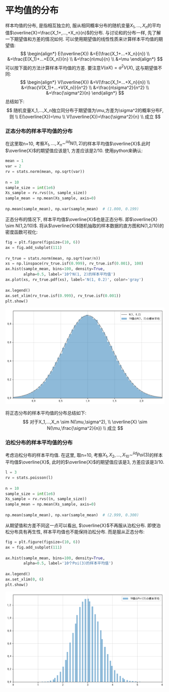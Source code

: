 # 平均值的分布

样本均值的分布, 是指相互独立的, 服从相同概率分布的随机变量$X_1,...,X_n$的平均值$\overline{X}=\frac{X_1+,...,+X_n}{n}$的分布.
与讨论和的分布一样, 先了解一下期望值和方差的情况如何. 可以使用期望值的线性性质来计算样本平均值的期望值:
$$
\begin{align*}
    E(\overline{X}) &=E(\frac{X_1+...+X_n}{n})  \\
    &=\frac{E(X_1)+...+E(X_n)}{n}  \\
    &=\frac{n\mu}{n}  \\
    &=\mu
\end{align*}
$$
可以按下面的方法计算样本平均值的方差. 要注意$V(aX)=a^2V(X)$, 这与期望值不同:
$$
\begin{align*}
    V(\overline{X}) &=V(\frac{X_1+...+X_n}{n})  \\
    &=\frac{V(X_1)+...+V(X_n)}{n^2}  \\
    &=\frac{n\sigma^2}{n^2}  \\
    &=\frac{\sigma^2}{n}
\end{align*}
$$
总结如下:
$$
随机变量X_1,...,X_n独立同分布于期望值为\mu,方差为\sigma^2的概率分布F,则 \\
E(\overline{X})=\mu  \\
V(\overline{X})=\frac{\sigma^2}{n}  \\
成立
$$

### 正态分布的样本平均值的分布
在这里取n=10, 考察$X_1,...,X_n \sim^{iid} N(1,2)$的样本平均值$\overline{X}$.此时$\overline{X}$的期望值应该是1, 方差应该是2/10. 使用python来确认:
```python
mean = 1
var = 2
rv = stats.norm(mean, np.sqrt(var))

n = 10
sample_size = int(1e6)
Xs_sample = rv.rvs((n, sample_size))
sample_mean = np.mean(Xs_sample, axis=0)

np.mean(sample_mean), np.var(sample_mean)  # (1.000, 0.199)
```
正态分布的情况下, 样本平均值$\overline{X}$也是正态分布. 即$\overline{X} \sim N(1,2/10)$. 将从$\overline{X}$随机抽取的样本数据的直方图和N(1,2/10)的密度函数可视化:
```python
fig = plt.figure(figsize=(10, 6))
ax = fig.add_subplot(111)

rv_true = stats.norm(mean, np.sqrt(var/n))
xs = np.linspace(rv_true.isf(0.999), rv_true.isf(0.001), 100)
ax.hist(sample_mean, bins=100, density=True,
        alpha=0.5, label='10个N(1, 2)的样本平均值')
ax.plot(xs, rv_true.pdf(xs), label='N(1, 0.2)', color='gray')

ax.legend()
ax.set_xlim(rv_true.isf(0.999), rv_true.isf(0.001))
plt.show()
```
![](./平均值的分布/1.png)

将正态分布的样本平均值的分布总结如下:
$$
对于X_1,...,X_n \sim N(\mu,\sigma^2), \\
\overline{X} \sim N(\mu,\frac{\sigma^2}{n})  \\
成立
$$


### 泊松分布的样本平均值的分布

考虑泊松分布的样本平均值. 在这里, 取n=10, 考察$X_1,X_2,...,X_{10} \sim^{iid} Poi(3)$的样本平均值$\overline{X}$, 此时的$\overline{X}$的期望值应该是3, 方差应该是3/10.
```python
l = 3
rv = stats.poisson(l)

n = 10
sample_size = int(1e6)
Xs_sample = rv.rvs((n, sample_size))
sample_mean = np.mean(Xs_sample, axis=0)

np.mean(sample_mean), np.var(sample_mean)  # (2.999, 0.300)
```
从期望值和方差不同这一点可以看出, $\overline{X}$不再服从泊松分布. 即使泊松分布具有再生性, 样本平均值也不能保持泊松分布. 而是服从正态分布:
```python
fig = plt.figure(figsize=(10, 6))
ax = fig.add_subplot(111)

ax.hist(sample_mean, bins=100, density=True,
        alpha=0.5, label='10个Poi(3)的样本平均值')

ax.legend()
ax.set_xlim(0, 6)
plt.show()
```
![](./平均值的分布/2.png)
